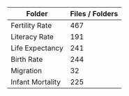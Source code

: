 | Folder           |   Files / Folders |
|------------------|-------------------|
| Fertility Rate   |               467 |
| Literacy Rate    |               191 |
| Life Expectancy  |               241 |
| Birth Rate       |               244 |
| Migration        |                32 |
| Infant Mortality |               225 |